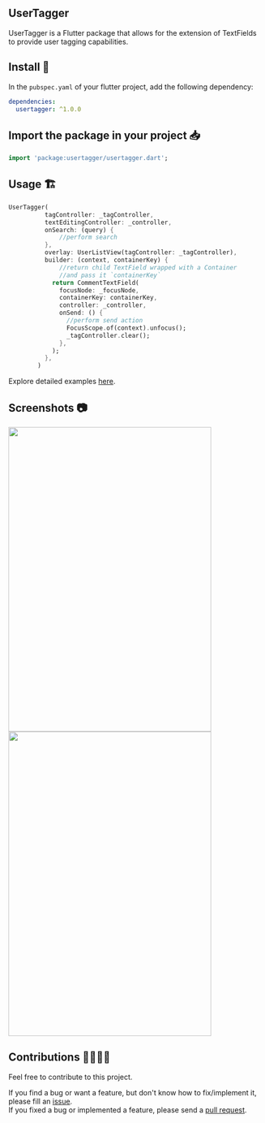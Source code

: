 ## UserTagger

UserTagger is a Flutter package that allows for the extension of TextFields to provide user tagging capabilities.

## Install 🚀

In the `pubspec.yaml` of your flutter project, add the following dependency:

```yaml
dependencies:
  usertagger: ^1.0.0
```

## Import the package in your project 📥

```dart
import 'package:usertagger/usertagger.dart';
```

## Usage 🏗️

```dart
UserTagger(
          tagController: _tagController,
          textEditingController: _controller,
          onSearch: (query) {
              //perform search
          },
          overlay: UserListView(tagController: _tagController),
          builder: (context, containerKey) {
              //return child TextField wrapped with a Container
              //and pass it `containerKey`
            return CommentTextField(
              focusNode: _focusNode,
              containerKey: containerKey,
              controller: _controller,
              onSend: () {
                //perform send action
                FocusScope.of(context).unfocus();
                _tagController.clear();
              },
            );
          },
        )
```


Explore detailed examples [here](https://github.com/Crazelu/usertagger/tree/main/example).

## Screenshots 📷

<img src="https://raw.githubusercontent.com/Crazelu/usertagger/main/screenshots/screenshot1.png" width="400" height="600"> <img src="https://raw.githubusercontent.com/Crazelu/storiez/main/screenshots/screenshot1.png" width="400" height="600">

## Contributions 🫱🏾‍🫲🏼

Feel free to contribute to this project.

If you find a bug or want a feature, but don't know how to fix/implement it, please fill an [issue](https://github.com/Crazelu/usertagger/issues).  
If you fixed a bug or implemented a feature, please send a [pull request](https://github.com/Crazelu/usertagger/pulls).
